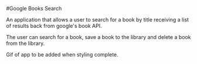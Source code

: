 #Google Books Search

An application that allows a user to search for a book by title receiving a list of results back from google's book API.

The user can search for a book, save a book to the library and delete a book from the library.

Gif of app to be added when styling complete.
